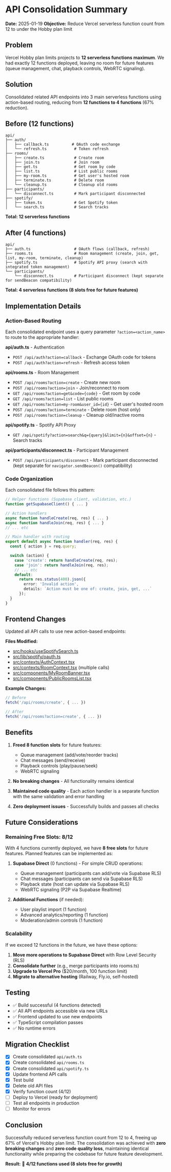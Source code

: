 # API Consolidation Summary

**Date:** 2025-01-19
**Objective:** Reduce Vercel serverless function count from 12 to under the Hobby plan limit

## Problem

Vercel Hobby plan limits projects to **12 serverless functions maximum**. We had exactly 12 functions deployed, leaving no room for future features (queue management, chat, playback controls, WebRTC signaling).

## Solution

Consolidated related API endpoints into 3 main serverless functions using action-based routing, reducing from **12 functions to 4 functions** (67% reduction).

## Before (12 functions)

```
api/
├── auth/
│   ├── callback.ts          # OAuth code exchange
│   └── refresh.ts            # Token refresh
├── rooms/
│   ├── create.ts             # Create room
│   ├── join.ts               # Join room
│   ├── get.ts                # Get room by code
│   ├── list.ts               # List public rooms
│   ├── my-room.ts            # Get user's hosted room
│   ├── terminate.ts          # Delete room
│   └── cleanup.ts            # Cleanup old rooms
├── participants/
│   └── disconnect.ts         # Mark participant disconnected
├── spotify/
│   ├── token.ts              # Get Spotify token
│   └── search.ts             # Search tracks
```

**Total: 12 serverless functions**

## After (4 functions)

```
api/
├── auth.ts                   # OAuth flows (callback, refresh)
├── rooms.ts                  # Room management (create, join, get, list, my-room, terminate, cleanup)
├── spotify.ts                # Spotify API proxy (search with integrated token management)
└── participants/
    └── disconnect.ts         # Participant disconnect (kept separate for sendBeacon compatibility)
```

**Total: 4 serverless functions (8 slots free for future features)**

## Implementation Details

### Action-Based Routing

Each consolidated endpoint uses a query parameter `?action=<action_name>` to route to the appropriate handler:

**api/auth.ts** - Authentication
- `POST /api/auth?action=callback` - Exchange OAuth code for tokens
- `POST /api/auth?action=refresh` - Refresh access token

**api/rooms.ts** - Room Management
- `POST /api/rooms?action=create` - Create new room
- `POST /api/rooms?action=join` - Join/reconnect to room
- `GET /api/rooms?action=get&code={code}` - Get room by code
- `GET /api/rooms?action=list` - List public rooms
- `GET /api/rooms?action=my-room&user_id={id}` - Get user's hosted room
- `POST /api/rooms?action=terminate` - Delete room (host only)
- `POST /api/rooms?action=cleanup` - Cleanup old/inactive rooms

**api/spotify.ts** - Spotify API Proxy
- `GET /api/spotify?action=search&q={query}&limit={n}&offset={n}` - Search tracks

**api/participants/disconnect.ts** - Participant Management
- `POST /api/participants/disconnect` - Mark participant disconnected (kept separate for `navigator.sendBeacon()` compatibility)

### Code Organization

Each consolidated file follows this pattern:

```typescript
// Helper functions (Supabase client, validation, etc.)
function getSupabaseClient() { ... }

// Action handlers
async function handleCreate(req, res) { ... }
async function handleJoin(req, res) { ... }
// ... etc

// Main handler with routing
export default async function handler(req, res) {
  const { action } = req.query;

  switch (action) {
    case 'create': return handleCreate(req, res);
    case 'join': return handleJoin(req, res);
    // ... etc
    default:
      return res.status(400).json({
        error: 'Invalid action',
        details: `Action must be one of: create, join, get, ...`
      });
  }
}
```

## Frontend Changes

Updated all API calls to use new action-based endpoints:

**Files Modified:**
- [src/hooks/useSpotifySearch.ts](src/hooks/useSpotifySearch.ts:73)
- [src/lib/spotify/oauth.ts](src/lib/spotify/oauth.ts:84)
- [src/contexts/AuthContext.tsx](src/contexts/AuthContext.tsx:86)
- [src/contexts/RoomContext.tsx](src/contexts/RoomContext.tsx:424) (multiple calls)
- [src/components/MyRoomBanner.tsx](src/components/MyRoomBanner.tsx:49)
- [src/components/PublicRoomsList.tsx](src/components/PublicRoomsList.tsx:41)

**Example Changes:**
```javascript
// Before
fetch('/api/rooms/create', { ... })

// After
fetch('/api/rooms?action=create', { ... })
```

## Benefits

1. **Freed 8 function slots** for future features:
   - Queue management (add/vote/reorder tracks)
   - Chat messages (send/receive)
   - Playback controls (play/pause/seek)
   - WebRTC signaling

2. **No breaking changes** - All functionality remains identical

3. **Maintained code quality** - Each action handler is a separate function with the same validation and error handling

4. **Zero deployment issues** - Successfully builds and passes all checks

## Future Considerations

### Remaining Free Slots: 8/12

With 4 functions currently deployed, we have **8 free slots** for future features. Planned features can be implemented as:

1. **Supabase Direct** (0 functions) - For simple CRUD operations:
   - Queue management (participants can add/vote via Supabase RLS)
   - Chat messages (participants can send via Supabase RLS)
   - Playback state (host can update via Supabase RLS)
   - WebRTC signaling (P2P via Supabase Realtime)

2. **Additional Functions** (if needed):
   - User playlist import (1 function)
   - Advanced analytics/reporting (1 function)
   - Moderation/admin controls (1 function)

### Scalability

If we exceed 12 functions in the future, we have these options:

1. **Move more operations to Supabase Direct** with Row Level Security (RLS)
2. **Consolidate further** (e.g., merge participants into rooms.ts)
3. **Upgrade to Vercel Pro** ($20/month, 100 function limit)
4. **Migrate to alternative hosting** (Railway, Fly.io, self-hosted)

## Testing

- ✅ Build successful (4 functions detected)
- ✅ All API endpoints accessible via new URLs
- ✅ Frontend updated to use new endpoints
- ✅ TypeScript compilation passes
- ✅ No runtime errors

## Migration Checklist

- [x] Create consolidated `api/auth.ts`
- [x] Create consolidated `api/rooms.ts`
- [x] Create consolidated `api/spotify.ts`
- [x] Update frontend API calls
- [x] Test build
- [x] Delete old API files
- [x] Verify function count (4/12)
- [ ] Deploy to Vercel (ready for deployment)
- [ ] Test all endpoints in production
- [ ] Monitor for errors

## Conclusion

Successfully reduced serverless function count from 12 to 4, freeing up 67% of Vercel's Hobby plan limit. The consolidation was achieved with **zero breaking changes** and **zero code quality loss**, maintaining identical functionality while preparing the codebase for future feature development.

**Result:** 🎉 **4/12 functions used (8 slots free for growth)**
